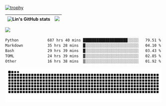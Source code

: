 [![trophy](https://github-profile-trophy.vercel.app/?username=ocss884&column=7)](https://github.com/ocss884)

| ![Lin's GitHub stats](https://github-readme-stats.vercel.app/api?username=ocss884&show_icons=true&hide_border=True&count_private=true) | ![](https://github-readme-streak-stats.herokuapp.com?user=ocss884&hide_border=true&date_format=M%20j%5B%2C%20Y%5D&ring=7EDDCF&fire=7EDDCF") |
| ------------------------------------------------------------ | ------------------------------------------------------------ |

![](https://komarev.com/ghpvc/?username=ocss884&color=brightgreen)

<!--START_SECTION:waka-->

```txt
Python             687 hrs 40 mins ████████████████████░░░░░   79.51 %
Markdown           35 hrs 28 mins  █░░░░░░░░░░░░░░░░░░░░░░░░   04.10 %
Bash               29 hrs 39 mins  █░░░░░░░░░░░░░░░░░░░░░░░░   03.43 %
TOML               24 hrs 39 mins  ▓░░░░░░░░░░░░░░░░░░░░░░░░   02.85 %
Other              16 hrs 38 mins  ▒░░░░░░░░░░░░░░░░░░░░░░░░   01.92 %
```

<!--END_SECTION:waka-->

<p align="center">
   <img src="https://github.com/ocss884/ocss884/blob/output/github-snake.svg" alt="snake">
</p>
